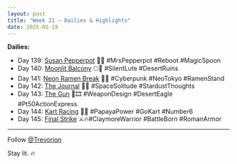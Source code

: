 ```yaml
---
layout: post
title: "Week 21 – Dailies & Highlights"
date: 2025-05-19
---
```


**Dailies:**
- Day 139: [Susan Pepperpot](https://x.com/Trevorion/status/1924564481499082896) 🥄✨ #MrsPepperpot #Reboot #MagicSpoon
- Day 140: [Moonlit Balcony](https://x.com/Trevorion/status/1924871071246737872) 🌕🎼 #SilentLute #DesertRuins 
- Day 141: [Neon Ramen Break](https://x.com/Trevorion/status/1925221454095725041) 🍜🌃 #Cyberpunk #NeoTokyo #RamenStand
- Day 142: [The Journal](https://x.com/Trevorion/status/1925594197693784572) 📓🌌 #SpaceSolitude #StardustThoughts
- Day 143: [The Gun](https://x.com/Trevorion/status/1925876122450862301) 🔫🎞️ #WeaponDesign #DesertEagle #Pt50ActionExpress
- Day 144: [Kart Racing](https://x.com/Trevorion/status/1926336991605457054) 🏁🍊 #PapayaPower #GoKart #Number6 
- Day 145: [Final Strike](https://x.com/Trevorion/status/1926691772077326775) ⚔️🔥#ClaymoreWarrior #BattleBorn #RomanArmor

---
Follow [@Trevorion](https://x.com/Trevorion)

Stay lit. 🔥
